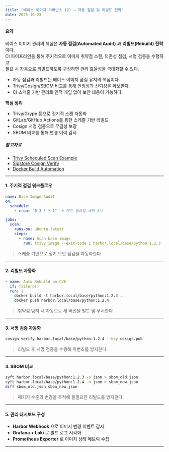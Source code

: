 ```yaml
---
title: "베이스 이미지 거버넌스 (2) – 자동 점검 및 리빌드 전략"
date: 2025-10-23
---
```


#### 요약  
베이스 이미지 관리의 핵심은 **자동 점검(Automated Audit)** 과 **리빌드(Rebuild) 전략**이다.  
CI 파이프라인을 통해 주기적으로 이미지 취약점 스캔, 의존성 점검, 서명 검증을 수행하고  
필요 시 자동으로 리빌드하도록 구성하면 관리 효율성을 극대화할 수 있다.  


* 자동 점검과 리빌드는 베이스 이미지 품질 유지의 핵심이다.
* Trivy/Cosign/SBOM 비교를 통해 안정성과 신뢰성을 확보한다.
* CI 스케줄 기반 관리로 인적 개입 없이 보안 대응이 가능하다.

**핵심 정리**
- Trivy/Grype 등으로 정기적 스캔 자동화  
- GitLab/GitHub Actions를 통한 스케줄 기반 리빌드  
- Cosign 서명 검증으로 무결성 보장  
- SBOM 비교를 통해 변경 이력 감시  

##### 참고자료
- [Trivy Scheduled Scan Example](https://github.com/aquasecurity/trivy-action)
- [Sigstore Cosign Verify](https://docs.sigstore.dev/cosign/verify/)
- [Docker Build Automation](https://docs.docker.com/build/ci/)

---

#### 1. 주기적 점검 워크플로우
```yaml
name: Base Image Audit
on:
  schedule:
    - cron: "0 3 * * 1"  # 매주 월요일 새벽 3시

jobs:
  scan:
    runs-on: ubuntu-latest
    steps:
      - name: Scan base image
        run: trivy image --exit-code 1 harbor.local/base/python:1.2.3
```

> 스케줄 기반으로 정기 보안 점검을 자동화한다.

---

#### 2. 리빌드 자동화

```yaml
- name: Auto Rebuild on CVE
  if: failure()
  run: |
    docker build -t harbor.local/base/python:1.2.4 .
    docker push harbor.local/base/python:1.2.4
```

> 취약점 탐지 시 자동으로 새 버전을 빌드 및 푸시한다.

---

#### 3. 서명 검증 자동화

```bash
cosign verify harbor.local/base/python:1.2.4 --key cosign.pub
```

> 리빌드 후 서명 검증을 수행해 위변조를 방지한다.

---

#### 4. SBOM 비교

```bash
syft harbor.local/base/python:1.2.3 -o json > sbom_old.json
syft harbor.local/base/python:1.2.4 -o json > sbom_new.json
diff sbom_old.json sbom_new.json
```

> 패키지 수준의 변경을 추적해 불필요한 리빌드를 방지한다.

---

#### 5. 관리 대시보드 구성

* **Harbor Webhook** 으로 이미지 변경 이벤트 감지
* **Grafana + Loki** 로 빌드 로그 시각화
* **Prometheus Exporter** 로 이미지 상태 메트릭 수집

---
